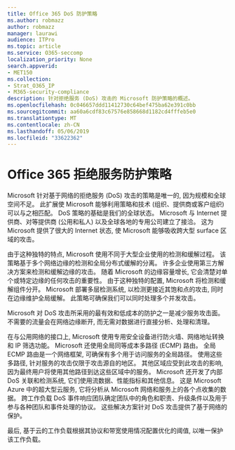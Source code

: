 ```yaml
---
title: Office 365 DoS 防护策略
ms.author: robmazz
author: robmazz
manager: laurawi
audience: ITPro
ms.topic: article
ms.service: O365-seccomp
localization_priority: None
search.appverid:
- MET150
ms.collection:
- Strat_O365_IP
- M365-security-compliance
description: 针对拒绝服务 (DoS) 攻击的 Microsoft 防护策略的概述。
ms.openlocfilehash: 0c046657ddd11412730c64bef475ba62e391c0bb
ms.sourcegitcommit: aa60a6cdf83c67576e858668d1182cd4fffeb5e0
ms.translationtype: MT
ms.contentlocale: zh-CN
ms.lasthandoff: 05/06/2019
ms.locfileid: "33622362"
---
```

# <a name="office-365-denial-of-service-defense-strategy"></a>Office 365 拒绝服务防护策略

Microsoft 针对基于网络的拒绝服务 (DoS) 攻击的策略是唯一的, 因为规模和全球空间不足。 此扩展使 Microsoft 能够利用策略和技术 (组织、提供商或客户组织) 可以与之相匹配。 DoS 策略的基础是我们的全球状态。 Microsoft 与 Internet 提供商、对等提供商 (公用和私人) 以及全球各地的专用公司建立了接洽。 这为 Microsoft 提供了很大的 Internet 状态, 使 Microsoft 能够吸收跨大型 surface 区域的攻击。

由于这种独特的特点, Microsoft 使用不同于大型企业使用的检测和缓解过程。 该策略基于多个网络边缘的检测和全局分布式缓解的分离。 许多企业使用第三方解决方案来检测和缓解边缘的攻击。 随着 Microsoft 的边缘容量增长, 它会清楚对单个或特定边缘的任何攻击的重要性。 由于这种独特的配置, Microsoft 将检测和缓解组件分开。 Microsoft 部署多层检测系统, 以检测更接近其饱和点的攻击, 同时在边缘维护全局缓解。 此策略可确保我们可以同时处理多个并发攻击。

Microsoft 对 DoS 攻击所采用的最有效和低成本的防护之一是减少服务攻击面。 不需要的流量会在网络边缘断开, 而无需对数据进行直接分析、处理和清理。

在与公用网络的接口上, Microsoft 使用专用安全设备进行防火墙、网络地址转换和 IP 筛选功能。 Microsoft 还使用全局同等成本多路径 (ECMP) 路由。 全局 ECMP 路由是一个网络框架, 可确保有多个用于访问服务的全局路径。 使用这些多路径, 针对服务的攻击仅限于攻击源自的地区。 其他区域应受到此攻击的影响, 因为最终用户将使用其他路径到达这些区域中的服务。 Microsoft 还开发了内部 DoS 关联和检测系统, 它们使用流数据、性能指标和其他信息。 这是 Microsoft Azure 中的超大型云服务, 它将分析从 Microsoft 网络和服务上的各个点收集的数据。 跨工作负载 DoS 事件响应团队确定团队中的角色和职责、升级条件以及用于参与各种团队和事件处理的协议。 这些解决方案针对 DoS 攻击提供了基于网络的保护。

最后, 基于云的工作负载根据其协议和带宽使用情况配置优化的阈值, 以唯一保护该工作负载。
